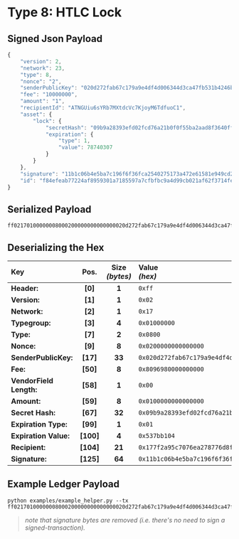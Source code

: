 
# Type 8: HTLC Lock

## Signed Json Payload

```javascript
{
	"version": 2,
	"network": 23,
	"type": 8,
	"nonce": "2",
	"senderPublicKey": "020d272fab67c179a9e4df4d006344d3ca47fb531b4246b483373940f0603a9216",
	"fee": "10000000",
	"amount": "1",
	"recipientId": "ATNGUiu6sYRb7MXtdcVc7KjoyM6TdfuoC1",
	"asset": {
		"lock": {
			"secretHash": "09b9a28393efd02fcd76a21b0f0f55ba2aad8f3640ff8cae86de033a9cfbd78c",
			"expiration": {
				"type": 1,
				"value": 78740307
			}
		}
	},
	"signature": "11b1c06b4e5ba7c196f6f36fca2540275173a472e61581e949cd24a7cf5ee98af6a74f3c919f9b82a2e65b51b737bdf22f7a08ffcf52b88dc4a16d6ac5c10bfe",
	"id": "f84efeab77224af8959301a7185597a7cfbfbc9a4d99cb021af62f3714feb9d3"
}
```

## Serialized Payload

```shell
ff02170100000008000200000000000000020d272fab67c179a9e4df4d006344d3ca47fb531b4246b483373940f0603a9216809698000000000000010000000000000009b9a28393efd02fcd76a21b0f0f55ba2aad8f3640ff8cae86de033a9cfbd78c01537bb104177f2a95c7076ea278776d8fcecc5b18e588976da611b1c06b4e5ba7c196f6f36fca2540275173a472e61581e949cd24a7cf5ee98af6a74f3c919f9b82a2e65b51b737bdf22f7a08ffcf52b88dc4a16d6ac5c10bfe
```

## Deserializing the Hex

| Key                       | Pos.      | Size<br>_(bytes)_ | Value<br> _(hex)_     |
| :--                       | :--:      | :---------------: | :----------------     |
| **Header:**               | **[0]**   | **1**             | `0xff`                |
| **Version:**              | **[1]**   | **1**             | `0x02`                |
| **Network:**              | **[2]**   | **1**             | `0x17`                |
| **Typegroup:**            | **[3]**   | **4**             | `0x01000000`          |
| **Type:**                 | **[7]**   | **2**             | `0x0800`              |
| **Nonce:**                | **[9]**   | **8**             | `0x0200000000000000`  |
| **SenderPublicKey:**      | **[17]**  | **33**            | `0x020d272fab67c179a9e4df4d006344d3ca47fb531b4246b483373940f0603a9216`    |
| **Fee:**                  | **[50]**  | **8**             | `0x8096980000000000`  |
| **VendorField Length:**   | **[58]**  | **1**             | `0x00`                |
| **Amount:**               | **[59]**  | **8**             | `0x0100000000000000`  |
| **Secret Hash:**          | **[67]**  | **32**            | `0x09b9a28393efd02fcd76a21b0f0f55ba2aad8f3640ff8cae86de033a9cfbd78c`  |
| **Expiration Type:**      | **[99]**  | **1**             | `0x01`                |
| **Expiration Value:**     | **[100]** | **4**             | `0x537bb104`          |
| **Recipient:**            | **[104]** | **21**            | `0x177f2a95c7076ea278776d8fcecc5b18e588976da6`    |
| **Signature:**            | **[125]** | **64**            | `0x11b1c06b4e5ba7c196f6f36fca2540275173a472e61581e949cd24a7cf5ee98af6a74f3c919f9b82a2e65b51b737bdf22f7a08ffcf52b88dc4a16d6ac5c10bfe`  |

## Example Ledger Payload

```shell
python examples/example_helper.py --tx ff02170100000008000200000000000000020d272fab67c179a9e4df4d006344d3ca47fb531b4246b483373940f0603a9216809698000000000000010000000000000009b9a28393efd02fcd76a21b0f0f55ba2aad8f3640ff8cae86de033a9cfbd78c01537bb104177f2a95c7076ea278776d8fcecc5b18e588976da6
```
> _note that signature bytes are removed (i.e. there's no need to sign a signed-transaction)._
